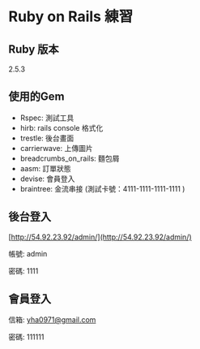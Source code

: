 # Ruby on Rails 練習

## Ruby 版本
 2.5.3

## 使用的Gem
* Rspec: 測試工具
* hirb: rails console 格式化
* trestle: 後台畫面
* carrierwave: 上傳圖片
* breadcrumbs_on_rails: 麵包屑
* aasm: 訂單狀態
* devise: 會員登入
* braintree: 金流串接 (測試卡號：4111-1111-1111-1111 )

## 後台登入
[http://54.92.23.92/admin/](http://54.92.23.92/admin/)

帳號: admin

密碼: 1111

## 會員登入
信箱: yha0971@gmail.com

密碼: 111111